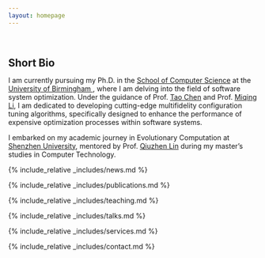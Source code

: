 ```yaml
---
layout: homepage
---
```


<h1 id="about-me"></h1>

<h2 style="margin: 60px 0px 10px;">Short Bio</h2>

I am currently pursuing my Ph.D. in the <a href="https://www.birmingham.ac.uk/schools/computer-science/index.aspx" target="_blank">School of Computer Science</a> at the <a href="https://www.birmingham.ac.uk/index.aspx" target="_blank"> University of Birmingham </a>, where I am delving into the field of software system optimization. Under the guidance of Prof. <a href="https://ideas-labo.github.io/" target = "_blank">Tao Chen</a> and Prof. <a href="https://sites.google.com/view/miqing-li" target="_blank">Miqing Li</a>, I am dedicated to developing cutting-edge multifidelity configuration tuning algorithms, specifically designed to enhance the performance of expensive optimization processes within software systems.

I embarked on my academic journey in Evolutionary Computation at <a href="https://en.szu.edu.cn/" target="_blank">Shenzhen University</a>, mentored by Prof. <a href="https://scholar.google.com/citations?user=87XNTVsAAAAJ&hl=zh-CN" target="_blank">Qiuzhen Lin</a> during my master’s studies in Computer Technology.



{% include_relative _includes/news.md %}

{% include_relative _includes/publications.md %}

{% include_relative _includes/teaching.md %}

{% include_relative _includes/talks.md %}

{% include_relative _includes/services.md %}

{% include_relative _includes/contact.md %}
